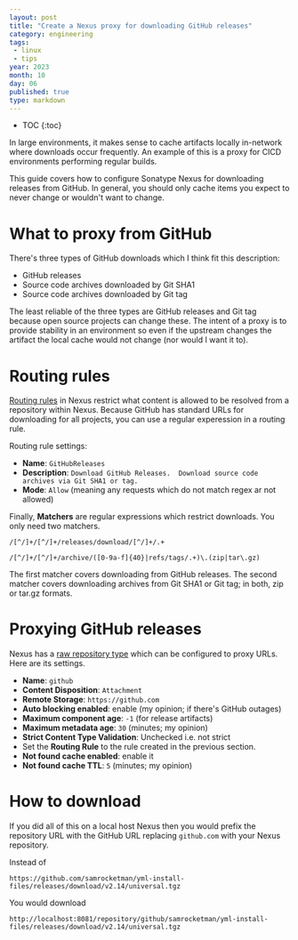 ```yaml
---
layout: post
title: "Create a Nexus proxy for downloading GitHub releases"
category: engineering
tags:
 - linux
 - tips
year: 2023
month: 10
day: 06
published: true
type: markdown
---
```


* TOC
{:toc}

In large environments, it makes sense to cache artifacts locally in-network
where downloads occur frequently.  An example of this is a proxy for CICD
environments performing regular builds.

This guide covers how to configure Sonatype Nexus for downloading releases from
GitHub.  In general, you should only cache items you expect to never change or
wouldn't want to change.

# What to proxy from GitHub

There's three types of GitHub downloads which I think fit this description:

* GitHub releases
* Source code archives downloaded by Git SHA1
* Source code archives downloaded by Git tag

The least reliable of the three types are GitHub releases and Git tag because
open source projects can change these.  The intent of a proxy is to provide
stability in an environment so even if the upstream changes the artifact the
local cache would not change (nor would I want it to).

# Routing rules

[Routing rules][rr] in Nexus restrict what content is allowed to be resolved
from a repository within Nexus.  Because GitHub has standard URLs for
downloading for all projects, you can use a regular experession in a routing
rule.

Routing rule settings:

- **Name**: `GitHubReleases`
- **Description**: `Download GitHub Releases.  Download source code archives via
  Git SHA1 or tag.`
- **Mode**: `Allow` (meaning any requests which do not match regex ar not
  allowed)

Finally, **Matchers** are regular expressions which restrict downloads.  You
only need two matchers.

```
/[^/]+/[^/]+/releases/download/[^/]+/.+

/[^/]+/[^/]+/archive/([0-9a-f]{40}|refs/tags/.+)\.(zip|tar\.gz)
```

The first matcher covers downloading from GitHub releases.  The second matcher
covers downloading archives from Git SHA1 or Git tag; in both, zip or tar.gz
formats.

# Proxying GitHub releases

Nexus has a [raw repository type][rp] which can be configured to proxy URLs.  Here are
its settings.

- **Name**: `github`
- **Content Disposition**: `Attachment`
- **Remote Storage**: `https://github.com`
- **Auto blocking enabled**: enable (my opinion; if there's GitHub outages)
- **Maximum component age**: `-1` (for release artifacts)
- **Maximum metadata age**: `30` (minutes; my opinion)
- **Strict Content Type Validation**: Unchecked i.e. not strict
- Set the **Routing Rule** to the rule created in the previous section.
- **Not found cache enabled**: enable it
- **Not found cache TTL**: `5` (minutes; my opinion)

# How to download

If you did all of this on a local host Nexus then you would prefix the
repository URL with the GitHub URL replacing `github.com` with your Nexus
repository.

Instead of

```
https://github.com/samrocketman/yml-install-files/releases/download/v2.14/universal.tgz
```

You would download

```
http://localhost:8081/repository/github/samrocketman/yml-install-files/releases/download/v2.14/universal.tgz
```

[rp]: https://help.sonatype.com/repomanager3/nexus-repository-administration/formats/raw-repositories
[rr]: https://help.sonatype.com/repomanager3/nexus-repository-administration/repository-management/routing-rules
